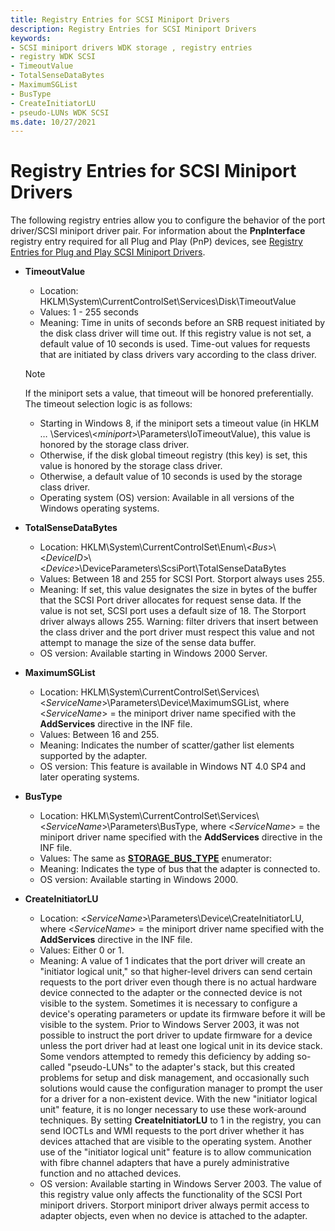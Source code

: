 ```yaml
---
title: Registry Entries for SCSI Miniport Drivers
description: Registry Entries for SCSI Miniport Drivers
keywords:
- SCSI miniport drivers WDK storage , registry entries
- registry WDK SCSI
- TimeoutValue
- TotalSenseDataBytes
- MaximumSGList
- BusType
- CreateInitiatorLU
- pseudo-LUNs WDK SCSI
ms.date: 10/27/2021
---
```


# Registry Entries for SCSI Miniport Drivers

The following registry entries allow you to configure the behavior of the port driver/SCSI miniport driver pair. For information about the **PnpInterface** registry entry required for all Plug and Play (PnP) devices, see [Registry Entries for Plug and Play SCSI Miniport Drivers](registry-entries-for-plug-and-play-scsi-miniport-drivers.md).

- **TimeoutValue**
  - Location: HKLM\\System\\CurrentControlSet\\Services\\Disk\\TimeoutValue
  - Values: 1 - 255 seconds
  - Meaning: Time in units of seconds before an SRB request initiated by the disk class driver will time out. If this registry value is not set, a default value of 10 seconds is used. Time-out values for requests that are initiated by class drivers vary according to the class driver.

  > [!NOTE]
  > If the miniport sets a value, that timeout will be honored preferentially. The timeout selection logic is as follows:
  >
  > - Starting in Windows 8, if the miniport sets a timeout value (in HKLM … \\Services\\<*miniport*>\\Parameters\\IoTimeoutValue), this value is honored by the storage class driver.
   > - Otherwise, if the disk global timeout registry (this key) is set, this value is honored by the storage class driver.
  > - Otherwise, a default value of 10 seconds is used by the storage class driver.
  > - Operating system (OS) version: Available in all versions of the Windows operating systems.

- **TotalSenseDataBytes**
  - Location: HKLM\\System\\CurrentControlSet\\Enum\\<*Bus*>\\<*DeviceID*>\\<*Device*>\\DeviceParameters\\ScsiPort\\TotalSenseDataBytes
  - Values: Between 18 and 255 for SCSI Port. Storport always uses 255.
  - Meaning: If set, this value designates the size in bytes of the buffer that the SCSI Port driver allocates for request sense data. If the value is not set, SCSI port uses a default size of 18. The Storport driver always allows 255. Warning: filter drivers that insert between the class driver and the port driver must respect this value and not attempt to manage the size of the sense data buffer.
  - OS version: Available starting in Windows 2000 Server.

- **MaximumSGList**
  - Location: HKLM\\System\\CurrentControlSet\\Services\\<*ServiceName*>\\Parameters\\Device\\MaximumSGList, where <*ServiceName*> = the miniport driver name specified with the **AddServices** directive in the INF file.
  - Values: Between 16 and 255.
  - Meaning: Indicates the number of scatter/gather list elements supported by the adapter.
  - OS version: This feature is available in Windows NT 4.0 SP4 and later operating systems.
- **BusType**
  - Location: HKLM\\System\\CurrentControlSet\\Services\\<*ServiceName*>\\Parameters\\BusType, where <*ServiceName*> = the miniport driver name specified with the **AddServices** directive in the INF file.
  - Values: The same as [**STORAGE\_BUS\_TYPE**](/previous-versions/windows/hardware/drivers/ff566356(v=vs.85)) enumerator:
  - Meaning: Indicates the type of bus that the adapter is connected to.
  - OS version: Available starting in Windows 2000.

- **CreateInitiatorLU**
  - Location: <*ServiceName*>\\Parameters\\Device\\CreateInitiatorLU, where <*ServiceName*> = the miniport driver name specified with the **AddServices** directive in the INF file.
  - Values: Either 0 or 1.
  - Meaning: A value of 1 indicates that the port driver will create an "initiator logical unit," so that higher-level drivers can send certain requests to the port driver even though there is no actual hardware device connected to the adapter or the connected device is not visible to the system. Sometimes it is necessary to configure a device's operating parameters or update its firmware before it will be visible to the system. Prior to Windows Server 2003, it was not possible to instruct the port driver to update firmware for a device unless the port driver had at least one logical unit in its device stack. Some vendors attempted to remedy this deficiency by adding so-called "pseudo-LUNs" to the adapter's stack, but this created problems for setup and disk management, and occasionally such solutions would cause the configuration manager to prompt the user for a driver for a non-existent device. With the new "initiator logical unit" feature, it is no longer necessary to use these work-around techniques. By setting **CreateInitiatorLU** to 1 in the registry, you can send IOCTLs and WMI requests to the port driver whether it has devices attached that are visible to the operating system. Another use of the "initiator logical unit" feature is to allow communication with fibre channel adapters that have a purely administrative function and no attached devices.
  - OS version: Available starting in Windows Server 2003. The value of this registry value only affects the functionality of the SCSI Port miniport drivers. Storport miniport driver always permit access to adapter objects, even when no device is attached to the adapter.
